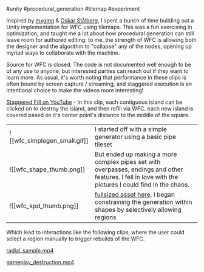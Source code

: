 #unity #procedural_generation #tilemap #experiment

Inspired by [mxgmn](https://github.com/mxgmn/WaveFunctionCollapse) & [Oskar Stålberg](https://twitter.com/OskSta), I spent a bunch of time building out a Unity implementation for WFC using tilemaps.  This was a fun exercising in optimization, and taught me a lot about how procedural generation can still leave room for authored editing: to me, the strength of WFC is allowing both the designer and the algorithm to "collapse" any of the nodes, opening up myriad ways to collaborate with the machine.

Source for WFC is closed.  The code is not documented well enough to be of any use to anyone, but interested parties can reach out if they want to learn more.  As usual, it's worth noting that performance in these clips is often bound by screen capture / streaming, and staggered execution is an intentional choice to make the videos more interesting! 

[Staggered Fill on YouTube](https://www.youtube.com/watch?v=AfUS6-QcaNw) - In this clip, each contiguous island can be clicked on to destroy the island, and then refill via WFC.  each new island is covered based on it's center point's distance to the middle of the square.

|                          |                                                                                                                                                        |
| ------------------------ | ------------------------------------------------------------------------------------------------------------------------------------------------------ |
| ![[wfc_simplegen_small.gif]] | I started off with a simple generator using a basic pipe tileset                                                                                       |
| ![[wfc_shape_thumb.png]] | But ended up making a more complex pipes set with overpasses, endings and other features.  I fell in love with the pictures I could find in the chaos. |
| ![[wfc_kpd_thumb.png]]   | [fullsized asset here](wfc_KPD_full.png).  I began constraining the generation within shapes by selectively allowing regions                             |

Which lead to interactions like the following clips, where the user could select a region manually to trigger rebuilds of the WFC. 

[radial_sample.mp4](radial_sample.mp4)

[gameplay_destruction.mp4](gameplay_destruction.mp4)

